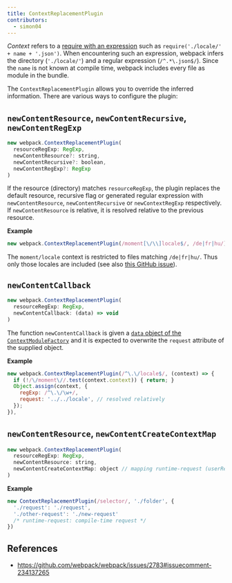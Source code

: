 ```yaml
---
title: ContextReplacementPlugin
contributors:
  - simon04
---
```


*Context* refers to a [require with an expression](/guides/dependency-management/#require-with-expression) such as `require('./locale/' + name + '.json')`. When encountering such an expression, webpack infers the directory (`'./locale/'`) and a regular expression (`/^.*\.json$/`). Since the `name` is not known at compile time, webpack includes every file as module in the bundle.

The `ContextReplacementPlugin` allows you to override the inferred information. There are various ways to configure the plugin:


## `newContentResource`, `newContentRecursive`, `newContentRegExp`

```javascript
new webpack.ContextReplacementPlugin(
  resourceRegExp: RegExp,
  newContentResource?: string,
  newContentRecursive?: boolean,
  newContentRegExp?: RegExp
)
```

If the resource (directory) matches `resourceRegExp`, the plugin replaces the default resource, recursive flag or generated regular expression with `newContentResource`, `newContentRecursive` or `newContextRegExp` respectively. If `newContentResource` is relative, it is resolved relative to the previous resource. 

**Example**

```javascript
new webpack.ContextReplacementPlugin(/moment[\/\\]locale$/, /de|fr|hu/)
```

The `moment/locale` context is restricted to files matching `/de|fr|hu/`. Thus only those locales are included (see also [this GitHub issue](https://github.com/moment/moment/issues/2373)).


## `newContentCallback`

```javascript
new webpack.ContextReplacementPlugin(
  resourceRegExp: RegExp,
  newContentCallback: (data) => void
)
```

The function `newContentCallback` is given a [`data` object of the `ContextModuleFactory`](/api/plugins/module-factories/) and it is expected to overwrite the `request` attribute of the supplied object.

**Example**

```javascript
new webpack.ContextReplacementPlugin(/^\.\/locale$/, (context) => {
  if (!/\/moment\//.test(context.context)) { return; }
  Object.assign(context, {
    regExp: /^\.\/\w+/,
    request: '../../locale', // resolved relatively
  });
}),
```


## `newContentResource`, `newContentCreateContextMap`

```javascript
new webpack.ContextReplacementPlugin(
  resourceRegExp: RegExp,
  newContentResource: string,
  newContentCreateContextMap: object // mapping runtime-request (userRequest) to compile-time-request (request)
)
```

**Example**

```javascript
new ContextReplacementPlugin(/selector/, './folder', {
  './request': './request',
  './other-request': './new-request'
  /* runtime-request: compile-time request */
})
```


## References

* https://github.com/webpack/webpack/issues/2783#issuecomment-234137265
